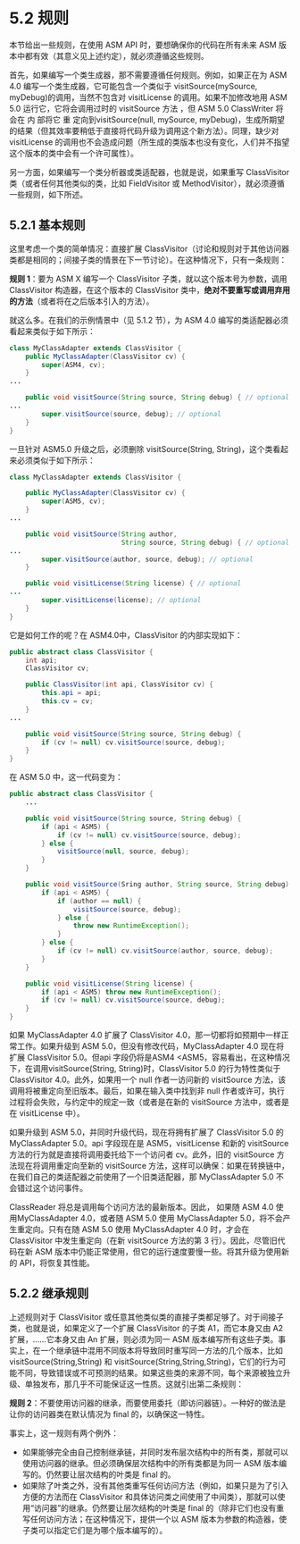 # 5.2 规则

本节给出一些规则，在使用 ASM API 时，要想确保你的代码在所有未来 ASM 版本中都有效（其意义见上述约定），就必须遵循这些规则。

首先，如果编写一个类生成器，那不需要遵循任何规则。例如，如果正在为 ASM 4.0 编写一个类生成器，它可能包含一个类似于 visitSource(mySource, myDebug)的调用，当然不包含对 visitLicense 的调用。如果不加修改地用 ASM 5.0 运行它，它将会调用过时的 visitSource 方法 ，但 ASM 5.0 ClassWriter 将会在 内 部将它 重 定向到visitSource(null, mySource, myDebug)，生成所期望的结果（但其效率要稍低于直接将代码升级为调用这个新方法）。同理，缺少对 visitLicense 的调用也不会造成问题（所生成的类版本也没有变化，人们并不指望这个版本的类中会有一个许可属性）。

另一方面，如果编写一个类分析器或类适配器，也就是说，如果重写 ClassVisitor 类（或者任何其他类似的类，比如 FieldVisitor 或 MethodVisitor），就必须遵循一些规则，如下所述。

## 5.2.1 基本规则

这里考虑一个类的简单情况：直接扩展 ClassVisitor（讨论和规则对于其他访问器类都是相同的；间接子类的情景在下一节讨论）。在这种情况下，只有一条规则：

**规则 1**：要为 ASM X 编写一个 ClassVisitor 子类，就以这个版本号为参数，调用 ClassVisitor 构造器，在这个版本的 ClassVisitor 类中，**绝对不要重写或调用弃用的方法**（或者将在之后版本引入的方法）。

就这么多。在我们的示例情景中（见 5.1.2 节），为 ASM  4.0 编写的类适配器必须看起来类似于如下所示：

```java
class MyClassAdapter extends ClassVisitor {
    public MyClassAdapter(ClassVisitor cv) {
        super(ASM4, cv);
    }
...

    public void visitSource(String source, String debug) { // optional
...
        super.visitSource(source, debug); // optional
    }
}
```

一旦针对 ASM5.0 升级之后，必须删除 visitSource(String, String)，这个类看起来必须类似于如下所示：

```java
class MyClassAdapter extends ClassVisitor {

    public MyClassAdapter(ClassVisitor cv) {
        super(ASM5, cv);
    }
...

    public void visitSource(String author,
                            String source, String debug) { // optional
...
        super.visitSource(author, source, debug); // optional
    }

    public void visitLicense(String license) { // optional
...
        super.visitLicense(license); // optional
    }
}
```

它是如何工作的呢？在 ASM4.0中，ClassVisitor 的内部实现如下：

```java
public abstract class ClassVisitor {
    int api;
    ClassVisitor cv;

    public ClassVisitor(int api, ClassVisitor cv) {
        this.api = api;
        this.cv = cv;
    }
...

    public void visitSource(String source, String debug) {
        if (cv != null) cv.visitSource(source, debug);
    }
}
```

在 ASM 5.0 中，这一代码变为：

```java
public abstract class ClassVisitor {
    ...

    public void visitSource(String source, String debug) {
        if (api < ASM5) {
            if (cv != null) cv.visitSource(source, debug);
        } else {
            visitSource(null, source, debug);
        }
    }

    public void visitSource(Sring author, String source, String debug) {
        if (api < ASM5) {
            if (author == null) {
                visitSource(source, debug);
            } else {
                throw new RuntimeException();
            }
        } else {
            if (cv != null) cv.visitSource(author, source, debug);
        }
    }

    public void visitLicense(String license) {
        if (api < ASM5) throw new RuntimeException();
        if (cv != null) cv.visitSource(source, debug);
    }
}
```

如果 MyClassAdapter 4.0 扩展了 ClassVisitor 4.0，那一切都将如预期中一样正常工作。如果升级到 ASM 5.0，但没有修改代码，MyClassAdapter 4.0 现在将扩展 ClassVisitor 5.0。但api 字段仍将是ASM4 <ASM5，容易看出，在这种情况下，在调用visitSource(String, String)时，ClassVisitor 5.0 的行为特性类似于 ClassVisitor 4.0。此外，如果用一个 null 作者一访问新的 visitSource 方法，该调用将被重定向至旧版本。最后，如果在输入类中找到非 null 作者或许可，执行过程将会失败，与约定中的规定一致（或者是在新的 visitSource 方法中，或者是在 visitLicense 中）。

如果升级到 ASM 5.0，并同时升级代码，现在将拥有扩展了 ClassVisitor 5.0 的MyClassAdapter 5.0。api 字段现在是 ASM5，visitLicense 和新的 visitSource 方法的行为就是直接将调用委托给下一个访问者 cv。此外，旧的 visitSource 方法现在将调用重定向至新的 visitSource 方法，这样可以确保：如果在转换链中，在我们自己的类适配器之前使用了一个旧类适配器，那 MyClassAdapter 5.0 不会错过这个访问事件。

ClassReader 将总是调用每个访问方法的最新版本。因此， 如果随 ASM 4.0 使用MyClassAdapter 4.0，或者随 ASM 5.0 使用 MyClassAdapter 5.0，将不会产生重定向。只有在随 ASM 5.0 使用 MyClassAdapter 4.0 时，才会在 ClassVisitor 中发生重定向（在新 visitSource 方法的第 3 行）。因此，尽管旧代码在新 ASM 版本中仍能正常使用，但它的运行速度要慢一些。将其升级为使用新的 API，将恢复其性能。

## 5.2.2 继承规则

上述规则对于 ClassVisitor 或任意其他类似类的直接子类都足够了。对于间接子类，也就是说，如果定义了一个扩展 ClassVisitor 的子类 A1，而它本身又由 A2 扩展，……它本身又由 An 扩展，则必须为同一 ASM 版本编写所有这些子类。事实上，在一个继承链中混用不同版本将导致同时重写同一方法的几个版本，比如 visitSource(String,String) 和 visitSource(String,String,String)，它们的行为可能不同，导致错误或不可预测的结果。如果这些类的来源不同，每个来源被独立升级、单独发布，那几乎不可能保证这一性质。这就引出第二条规则：

**规则 2**：不要使用访问器的继承，而要使用委托（即访问器链）。一种好的做法是让你的访问器类在默认情况为 final 的，以确保这一特性。

事实上，这一规则有两个例外：

- 如果能够完全由自己控制继承链，并同时发布层次结构中的所有类，那就可以使用访问器的继承。但必须确保层次结构中的所有类都是为同一 ASM 版本编写的。仍然要让层次结构的叶类是 final 的。
- 如果除了叶类之外，没有其他类重写任何访问方法（例如，如果只是为了引入方便的方法而在 ClassVisitor 和具体访问类之间使用了中间类），那就可以使用“访问器”的继承。仍然要让层次结构的叶类是 final 的（除非它们也没有重写任何访问方法；在这种情况下，提供一个以 ASM 版本为参数的构造器，使子类可以指定它们是为哪个版本编写的）。

